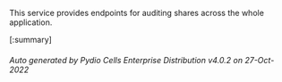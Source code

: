 






This service provides endpoints for auditing shares across the whole application.

[:summary]

###### Auto generated by Pydio Cells Enterprise Distribution v4.0.2 on 27-Oct-2022
